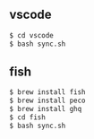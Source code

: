 ## vscode

```bash
$ cd vscode
$ bash sync.sh
```
## fish
```bash
$ brew install fish
$ brew install peco
$ brew install ghq
$ cd fish
$ bash sync.sh
```
